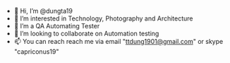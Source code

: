 - 👋 Hi, I’m @dungta19
- 👀 I’m interested in Technology, Photography and Architecture
- 🌱 I’m a QA Automating Tester
- 💞️ I’m looking to collaborate on Automation testing
- 📫 You can reach reach me via email "ttdung1901@gmail.com" or skype "capriconus19"

<!---
dungta19/dungta19 is a ✨ special ✨ repository because its `README.md` (this file) appears on your GitHub profile.
You can click the Preview link to take a look at your changes.
--->

